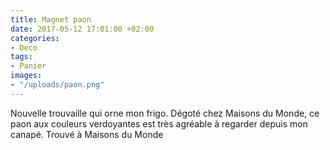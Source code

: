 ```yaml
---
title: Magnet paon
date: 2017-05-12 17:01:00 +02:00
categories:
- Deco
tags:
- Panier
images:
- "/uploads/paon.png"
---
```


Nouvelle trouvaille qui orne mon frigo. Dégoté chez Maisons du Monde, ce paon aux couleurs verdoyantes est très agréable à regarder depuis mon canapé. Trouvé à Maisons du Monde

